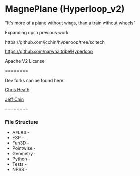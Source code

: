 # MagnePlane (Hyperloop_v2)

"It's more of a plane without wings, than a train without wheels"

Expanding upon previous work

https://github.com/jcchin/hyperloop/tree/scitech

https://github.com/narwhaltribe/Hyperloop

Apache V2 License

========

Dev forks can be found here:

[Chris Heath](https://github.com/cmheath/MagnePlane)

[Jeff Chin](https://github.com/jcchin/MagnePlane)


========
### File Structure

- AFLR3 - 
- ESP -
- Fun3D - 
- Pointwise - 
- Geometry -
- Python - 
- Tests - 
- NPSS -
